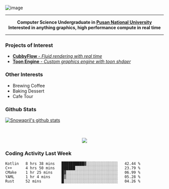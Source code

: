 ![image](https://user-images.githubusercontent.com/24654975/122706556-2ce28400-d293-11eb-86ee-22b9ba640f2b.png)


---

<p align="center">
  <strong>
    Computer Science Undergraduate in <a href="https://pusan.ac.kr/">Pusan National University</a>
    <br>
    Interested in anything graphics, high performance compute in real time
  </strong>
</p>

---

### Projects of Interest

* [**CubbyFlow** - *Fluid rendering with real time*](https://github.com/utilforever/CubbyFlow)
* [**Toon Engine** - *Custom graphics engine with toon shdaer*](https://github.com/Snowapril/ToonEngine)

### Other Interests

* Brewing Coffee
* Baking Dessert 
* Cafe Tour

### Github Stats
 
[![Snowapril's github stats](https://github-readme-stats.vercel.app/api?username=Snowapril&hide_title=true&hide_border=true&show_icons=true&include_all_commits=true&count_private=true)](https://github.com/Snowapril)

<p align="center">
    <br><br>
    <a href="https://snowapril.github.io"><img src="https://img.shields.io/badge/website-snowapril.github.io-red?style=for-the-badge"></a>
</p>

### Coding Activity Last Week

<!--START_SECTION:waka-->
```text
Kotlin   8 hrs 38 mins   ██████████▓░░░░░░░░░░░░░░   42.44 % 
C++      4 hrs 50 mins   ██████░░░░░░░░░░░░░░░░░░░   23.79 % 
CMake    1 hr 25 mins    █▓░░░░░░░░░░░░░░░░░░░░░░░   06.99 % 
YAML     1 hr 4 mins     █▒░░░░░░░░░░░░░░░░░░░░░░░   05.28 % 
Rust     52 mins         █░░░░░░░░░░░░░░░░░░░░░░░░   04.26 % 
```
<!--END_SECTION:waka-->
